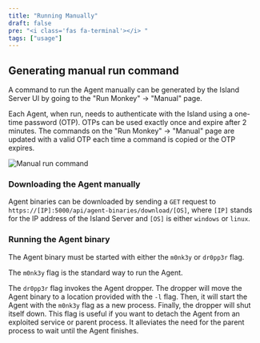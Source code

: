 ```yaml
---
title: "Running Manually"
draft: false
pre: "<i class='fas fa-terminal'></i> "
tags: ["usage"]
---
```



## Generating manual run command

A command to run the Agent manually can be generated by the Island Server UI by
going to the "Run Monkey" -> "Manual" page.

Each Agent, when run, needs to authenticate with the Island using a one-time
password (OTP). OTPs can be used exactly once and expire after 2 minutes. The
commands on the "Run Monkey" -> "Manual" page are updated with a valid OTP each
time a command is copied or the OTP expires.

![Manual run command](/images/island/run-monkey-page/run-monkey-on-machine.png "Manual run command")

### Downloading the Agent manually

Agent binaries can be downloaded by sending a `GET` request to
`https://[IP]:5000/api/agent-binaries/download/[OS]`, where `[IP]` stands for the IP
address of the Island Server and `[OS]` is either `windows` or `linux`.

### Running the Agent binary

The Agent binary must be started with either the `m0nk3y` or `dr0pp3r` flag.

The `m0nk3y` flag is the standard way to run the Agent.

The `dr0pp3r` flag invokes the Agent dropper. The dropper will move the Agent
binary to a location provided with the `-l` flag. Then, it will start the Agent
with the `m0nk3y` flag as a new process. Finally, the dropper will shut itself
down. This flag is useful if you want to detach the Agent from an exploited
service or parent process. It alleviates the need for the parent process to
wait until the Agent finishes.
